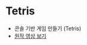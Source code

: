 # Tetris
- 콘솔 기반 게임 만들기 (Tetris)
- <a href="https://youtu.be/omXjhq7DqQY?si=RJnzK8fC-17seys" target="_blank">원작 영상 보기</a>
